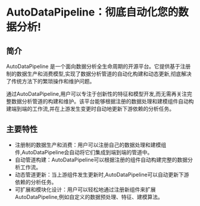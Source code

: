 # AutoDataPipeline：彻底自动化您的数据分析!

## 简介
AutoDataPipeline 是一个面向数据分析全生命周期的开源平台。它提供基于注册制的数据生产和消费模型,实现了数据分析管道的自动化构建和动态更新,彻底解决了传统方法下的繁琐操作和维护问题。

通过AutoDataPipeline,用户可以专注于创新性的特征和模型开发,而无需再关注完整数据分析管道的构建和维护。该平台能够根据注册的数据处理和建模组件自动构建端到端的工作流,并在上游发生变更时自动地更新下游依赖的分析任务。

## 主要特性
- 注册制的数据生产和消费：用户可以注册自己的数据处理和建模组件,AutoDataPipeline会自动将它们集成到端到端的管道中。
- 自动管道构建：AutoDataPipeline可以根据注册的组件自动构建完整的数据分析工作流。
- 动态管道更新：当上游组件发生更新时,AutoDataPipeline可以自动更新下游依赖的分析任务。
- 可扩展和模块化设计：用户可以轻松地通过注册新组件来扩展AutoDataPipeline,例如自定义的数据预处理、特征、建模算法。
